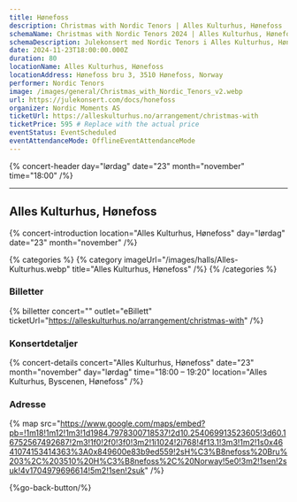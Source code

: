```yaml
---
title: Hønefoss
description: Christmas with Nordic Tenors | Alles Kulturhus, Hønefoss
schemaName: Christmas with Nordic Tenors 2024 | Alles Kulturhus, Hønefoss
schemaDescription: Julekonsert med Nordic Tenors i Alles Kulturhus, Hønefoss
date: 2024-11-23T18:00:00.000Z
duration: 80
locationName: Alles Kulturhus, Hønefoss
locationAddress: Hønefoss bru 3, 3510 Hønefoss, Norway
performer: Nordic Tenors
image: /images/general/Christmas_with_Nordic_Tenors_v2.webp
url: https://julekonsert.com/docs/honefoss
organizer: Nordic Moments AS
ticketUrl: https://alleskulturhus.no/arrangement/christmas-with
ticketPrice: 595 # Replace with the actual price
eventStatus: EventScheduled
eventAttendanceMode: OfflineEventAttendanceMode
---
```


{% concert-header day="lørdag" date="23" month="november" time="18:00" /%}

---

## Alles Kulturhus, Hønefoss

{% concert-introduction location="Alles Kulturhus, Hønefoss" day="lørdag" date="23" month="november" /%}

{% categories %}
{% category imageUrl="/images/halls/Alles-Kulturhus.webp" title="Alles Kulturhus, Hønefoss" /%}
{% /categories %}

### Billetter

{% billetter concert="" outlet="eBillett" ticketUrl="https://alleskulturhus.no/arrangement/christmas-with" /%}

### Konsertdetaljer

{% concert-details concert="Alles Kulturhus, Hønefoss" date="23" month="november" day="lørdag" time="18:00 – 19:20" location="Alles Kulturhus, Byscenen, Hønefoss" /%}

### Adresse

{% map src="https://www.google.com/maps/embed?pb=!1m18!1m12!1m3!1d1984.7978300718537!2d10.254069913523605!3d60.16752567492687!2m3!1f0!2f0!3f0!3m2!1i1024!2i768!4f13.1!3m3!1m2!1s0x4641074153414363%3A0x849600e83b9ed559!2sH%C3%B8nefoss%20Bru%203%2C%203510%20H%C3%B8nefoss%2C%20Norway!5e0!3m2!1sen!2suk!4v1704979696614!5m2!1sen!2suk" /%}

{%go-back-button/%}
